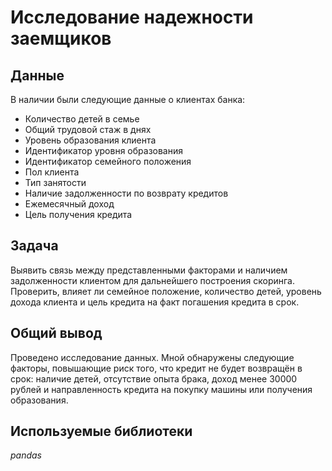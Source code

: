 # Исследование надежности заемщиков


## Данные

В наличии были следующие данные о клиентах банка:
- Количество детей в семье
- Общий трудовой стаж в днях
- Уровень образования клиента
- Идентификатор уровня образования
- Идентификатор семейного положения
- Пол клиента
- Тип занятости
- Наличие задолженности по возврату кредитов
- Ежемесячный доход
- Цель получения кредита

## Задача

Выявить связь между представленными факторами и наличием задолженности клиентом для дальнейшего построения скоринга. Проверить, влияет ли семейное положение, количество детей, уровень дохода клиента и цель кредита на факт погашения кредита в срок. 

## 

## Общий вывод

Проведено исследование данных. Мной обнаружены следующие факторы, повышающие риск того, что кредит не будет возвращён в срок: наличие детей, отсутствие опыта брака, доход менее 30000 рублей и направленность кредита на покупку машины или получения образования.

## 

## Используемые библиотеки
*pandas*